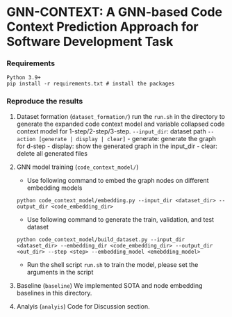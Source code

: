 # GNN-CONTEXT: A GNN-based Code Context Prediction Approach for Software Development Task

### Requirements
```
Python 3.9+
pip install -r requirements.txt # install the packages
```

### Reproduce the results
1. Dataset formation (`dataset_formation/`)
    run the `run.sh` in the directory to generate the expanded code context model and variable collapsed code context model for 1-step/2-step/3-step.
    `--input_dir`: dataset path
    `--action [generate | display | clear]` 
        - generate: generate the graph for d-step 
        - display: show the generated graph in the input_dir
        - clear: delete all generated files

2. GNN model training (`code_context_model/`)
    - Use following command to embed the graph nodes on different embedding models
    ```
    python code_context_model/embedding.py --input_dir <dataset_dir> --output_dir <code_embedding_dir>
    ```
    - Use following command to generate the train, validation, and test dataset
    ```
    python code_context_model/build_dataset.py --input_dir <dataset_dir> --embedding_dir <code_embedding_dir> --output_dir <out_dir> --step <step> --embedding_model <emebdding_model>
    ```
    - Run the shell script `run.sh` to train the model, please set the arguments in the script

3. Baseline (`baseline`) 
    We implemented SOTA and node embedding baselines in this directory.

4. Analyis (`analyis`)
    Code for Discussion section.